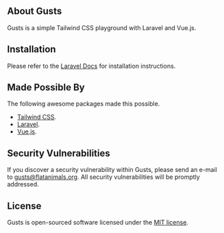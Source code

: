 ## About Gusts

Gusts is a simple Tailwind CSS playground with Laravel and Vue.js.

## Installation

Please refer to the [Laravel Docs](https://laravel.com/docs) for installation instructions.

## Made Possible By

The following awesome packages made this possible.

- [Tailwind CSS](https://tailwindcss.com/).
- [Laravel](https://laravel.com/).
- [Vue.js](https://vuejs.org).

## Security Vulnerabilities

If you discover a security vulnerability within Gusts, please send an e-mail to [gusts@flatanimals.org](mailto:gusts@flatanimals.org). All security vulnerabilities will be promptly addressed.

## License

Gusts is open-sourced software licensed under the [MIT license](http://opensource.org/licenses/MIT).
